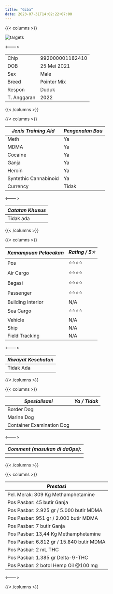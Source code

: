 ```yaml
---
title: "Giba"
date: 2023-07-31T14:02:22+07:00
---
```

{{< columns >}} <!-- begin columns block -->

![targets](/123.jpg)

<---> <!-- magic separator, between columns -->


|             |                 |
| ------------- | ----------------- |
| Chip        | 992000001182410 |
| DOB         | 25 Mei 2021     |
| Sex         | Male            |
| Breed       | Pointer Mix     |
| Respon      | Duduk           |
| T. Anggaran | 2022            |

{{< /columns >}}

{{< columns >}} <!-- begin columns block -->


| ***Jenis Training Aid*** | ***Pengenalan Bau*** |
| -------------------------- | ---------------------- |
| Meth                     | Ya                   |
| MDMA                     | Ya                   |
| Cocaine                  | Ya                   |
| Ganja                    | Ya                   |
| Heroin                   | Ya                   |
| Syntethic Cannabinoid    | Ya                   |
| Currency                 | Tidak                |

<---> <!-- magic separator, between columns -->


| ***Catatan Khusus*** |
| ---------------------- |
| Tidak ada            |

{{< /columns >}}

{{< columns >}} <!-- begin columns block -->


| ***Kemampuan Pelacakan*** | ***Rating / 5⭐*** |
| --------------------------- | -------------------- |
| Pos                       | ⭐⭐⭐⭐           |
| Air Cargo                 | ⭐⭐⭐⭐           |
| Bagasi                    | ⭐⭐⭐⭐           |
| Passenger                 | ⭐⭐⭐⭐           |
| Building Interior         | N/A                |
| Sea Cargo                 | ⭐⭐⭐⭐           |
| Vehicle                   | N/A                |
| Ship                      | N/A                |
| Field Tracking            | N/A                |

<---><!-- magic separator, between columns -->


| ***Riwayat Kesehatan*** |
| ------------------------- |
| Tidak Ada               |

{{< /columns >}}

{{< columns >}} <!-- begin columns block -->


| ***Spesialisasi***        | ***Ya / Tidak*** |
| --------------------------- | ------------------ |
| Border Dog                |                  |
| Marine Dog                |                  |
| Container Examination Dog |                  |

<---> <!-- magic separator, between columns -->


| ***Comment (masukan di daOps):*** |
| ----------------------------------- |
|                                   |
|                                   |

{{< /columns >}}

{{< columns >}} <!-- begin columns block -->


| ***Prestasi***                           |
| ------------------------------------------ |
| Pel. Merak: 309 Kg Methamphetamine       |
| Pos Pasbar: 45 butir Ganja               |
| Pos Pasbar: 2.925 gr / 5.000 butir MDMA  |
| Pos Pasbar: 951 gr / 2.000 butir MDMA    |
| Pos Pasbar: 7 butir Ganja                |
| Pos Pasbar: 13,44 Kg Methamphetamine     |
| Pos Pasbar: 6.812 gr / 15.840 butir MDMA |
| Pos Pasbar: 2 mL THC                     |
| Pos Pasbar: 1.385 gr Delta-9-THC         |
| Pos Pasbar: 2 botol Hemp Oil @100 mg     |

<---> <!-- magic separator, between columns -->

{{< /columns >}}
